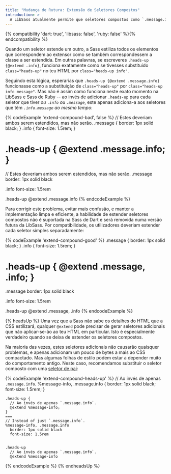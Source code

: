 ```yaml
---
title: "Mudança de Rutura: Extensão de Seletores Compostos"
introduction: >
  A LibSass atualmente permite que seletores compostos como `.message.info` serem [estendidos](/documentation/at-rules/extend), mas a maneira como era estendida não correspondia a maneira que `@extend` está destinada a funcionar.
---
```


{% compatibility 'dart: true', 'libsass: false', 'ruby: false' %}{% endcompatibility %}

Quando um seletor estende um outro, a Sass estiliza todos os elementos que correspondem ao extensor como se também correspondessem a classe a ser estendida. Em outras palavras, se escreveres `.heads-up {@extend .info}`, funciona exatamente como se tivesses substituído `class="heads-up"` no teu HTML por `class="heads-up info"`.

Seguindo esta lógica, esperarias que `.heads-up {@extend .message.info}` funcionasse como a substituição de `class="heads-up"` por `class="heads-up info message"`. Mas não é assim como funciona neste exato momento na LibSass e Sass de Ruby -- ao invés de adicionar `.heads-up` para cada seletor que tiver *ou `.info` ou `.message`*, este apenas adiciona-a aos seletores que têm *`.info.message` ao mesmo tempo*:

{% codeExample 'extend-compound-bad', false %}
  // Estes deveriam ambos serem estendidos, mas não serão.
  .message {
    border: 1px solid black;
  }
  .info {
    font-size: 1.5rem;
  }

  .heads-up {
    @extend .message.info;
  }
  ===
  // Estes deveriam ambos serem estendidos, mas não serão.
  .message
    border: 1px solid black

  .info
    font-size: 1.5rem


  .heads-up
    @extend .message.info
{% endcodeExample %}

Para corrigir este problema, evitar mais confusão, e manter a implementação limpa e eficiente, a habilidade de estender seletores compostos não é suportada na Sass de Dart e será removida numa versão futura da LibSass. Por compatibilidade, os utilizadores deveriam estender cada seletor simples separadamente:

{% codeExample 'extend-compound-good' %}
  .message {
    border: 1px solid black;
  }
  .info {
    font-size: 1.5rem;
  }

  .heads-up {
    @extend .message, .info;
  }
  ===
  .message
    border: 1px solid black

  .info
    font-size: 1.5rem


  .heads-up
    @extend .message, .info
{% endcodeExample %}

{% headsUp %}
  Uma vez que a Sass não sabe os detalhes do HTML que a CSS estilizará, qualquer `@extend` pode precisar de gerar seletores adicionais que não aplicar-se-ão ao teu HTML em particular. Isto é especialmente verdadeiro quando se deixa de estender os seletores compostos.

  Na maioria das vezes, estes seletores adicionais não causarão quaisquer problemas, e apenas adicionam um pouco de bytes a mais ao CSS compactado. Mas algumas folhas de estilo podem estar a depender muito do comportamento antigo. Neste caso, recomendamos substituir o seletor composto com uma [seletor de pai][placeholder selector]:

  [placeholder selector]: /documentation/style-rules/placeholder-selectors

  {% codeExample 'extend-compound-heads-up' %}
    // Ao invés de apenas `.message.info`.
    %message-info, .message.info {
      border: 1px solid black;
      font-size: 1.5rem;
    }

    .heads-up {
      // Ao invés de apenas `.message.info`.
      @extend %message-info;
    }
    ===
    // Instead of just `.message.info`.
    %message-info, .message.info
      border: 1px solid black
      font-size: 1.5rem


    .heads-up
      // Ao invés de apenas `.message.info`.
      @extend %message-info
  {% endcodeExample %}
{% endheadsUp %}
